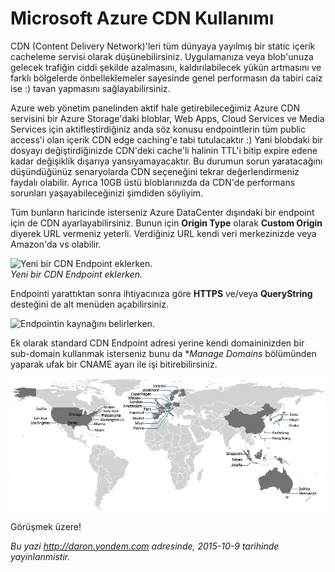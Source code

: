 # Microsoft Azure CDN Kullanımı 

CDN (Content Delivery Network)'leri tüm dünyaya yayılmış bir static
içerik cacheleme servisi olarak düşünebilirsiniz. Uygulamanıza veya
blob'unuza gelecek trafiğin ciddi şekilde azalmasını, kaldırılabilecek
yükün artmasını ve farklı bölgelerde önbelleklemeler sayesinde genel
performasın da tabiri caiz ise :) tavan yapmasını sağlayabilirsiniz.

Azure web yönetim panelinden aktif hale getirebileceğimiz Azure CDN
servisini bir Azure Storage'daki bloblar,  Web Apps, Cloud Services ve Media Services için 
aktifleştirdiğiniz anda söz konusu endpointlerin tüm
public access'i olan içerik CDN edge caching'e tabi tutulacaktır :) Yani
blobdaki bir dosyayı değiştirdiğinizde CDN'deki cache'li halinin TTL'i
bitip expire edene kadar değişiklik dışarıya yansıyamayacaktır. Bu
durumun sorun yaratacağını düşündüğünüz senaryolarda CDN seçeneğini
tekrar değerlendirmeniz faydalı olabilir. Ayrıca 10GB üstü bloblarınızda da CDN'de performans sorunları
yaşayabileceğinizi şimdiden söyliyim. 

Tüm bunların haricinde isterseniz 
Azure DataCenter dışındaki bir endpoint için de CDN ayarlayabilirsiniz. 
Bunun için **Origin Type** olarak **Custom Origin** diyerek URL vermeniz yeterli. 
Verdiğiniz URL kendi veri merkezinizde veya Amazon'da vs olabilir. 

![Yeni bir CDN Endpoint
eklerken.](media/Microsoft_Azure_CDN_Kullanimi/CDN_1.png)  
*Yeni bir CDN Endpoint eklerken.*

Endpointi yarattıktan sonra ihtiyacınıza göre **HTTPS** ve/veya **QueryString** desteğini de alt 
menüden açabilirsiniz.

![Endpointin kaynağını
belirlerken.](media/Microsoft_Azure_CDN_Kullanimi/CDN_2.png)  

Ek olarak standard CDN Endpoint adresi yerine kendi domaininizden bir sub-domain
kullanmak isterseniz bunu da **Manage Domains* bölümünden yaparak ufak bir CNAME ayarı
ile işi bitirebilirsiniz.

![Azure CDN POP lokasyonları.](../media/Microsoft_Azure_CDN_Kullanimi/cdn_pop_locations_update.png)  

Görüşmek üzere!


*Bu yazi http://daron.yondem.com adresinde, 2015-10-9 tarihinde yayinlanmistir.*